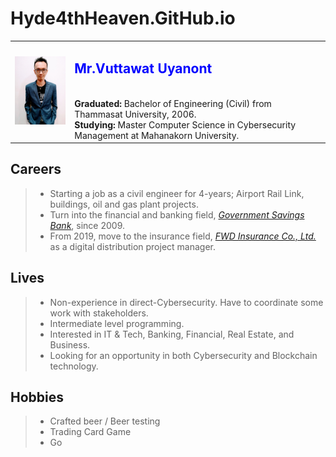 # Hyde4thHeaven.GitHub.io

<table border="0">
 <tr>
    <td><img src="profile.jpg" alt="drawing" width="150"/></td>
  <td> <h2><font color="Blue"> Mr.Vuttawat Uyanont </font></h2> <br>  
     <b>Graduated:</b> Bachelor of Engineering (Civil) from Thammasat University, 2006.  <br>
     <b>Studying:</b> Master Computer Science in Cybersecurity Management at Mahanakorn University.  </td>
 </tr>
</table>

## Careers
> + Starting a job as a civil engineer for 4-years; Airport Rail Link, buildings, oil and gas plant projects.  
> + Turn into the financial and banking field, *[Government Savings Bank](https://www.gsb.or.th)*, since 2009.  
> + From 2019, move to the insurance field, *[FWD Insurance Co., Ltd.](https://www.fwd.co.th)* as a digital distribution project manager.  

## Lives
> + Non-experience in direct-Cybersecurity. Have to coordinate some work with stakeholders.  
> + Intermediate level programming.  
> + Interested in IT & Tech, Banking, Financial, Real Estate, and Business.  
> + Looking for an opportunity in both Cybersecurity and Blockchain technology.  

## Hobbies
> + Crafted beer / Beer testing  
> + Trading Card Game  
> + Go  
